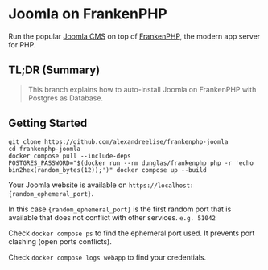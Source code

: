 # Joomla on FrankenPHP

Run the popular [Joomla CMS](https://joomla.org) on top of [FrankenPHP](https://frankenphp.dev),
the modern app server for PHP.

## TL;DR (Summary)

> This branch explains how to auto-install Joomla on FrankenPHP with Postgres as Database.

## Getting Started

```
git clone https://github.com/alexandreelise/frankenphp-joomla
cd frankenphp-joomla
docker compose pull --include-deps
POSTGRES_PASSWORD="$(docker run --rm dunglas/frankenphp php -r 'echo bin2hex(random_bytes(12));')" docker compose up --build
```

Your Joomla website is available on `https://localhost:{random_ephemeral_port}`.

In this case `{random_ephemeral_port}` is the first random port that is available that does not conflict with other
services. `e.g. 51042`

Check `docker compose ps` to find the ephemeral port used. It prevents port clashing (open ports conflicts).

Check `docker compose logs webapp` to find your credentials.
